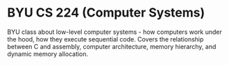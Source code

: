 # BYU CS 224 (Computer Systems)

BYU class about low-level computer systems - how computers work under the hood, how they execute sequential code. Covers the relationship between C and assembly, computer architecture, memory hierarchy, and dynamic memory allocation.
